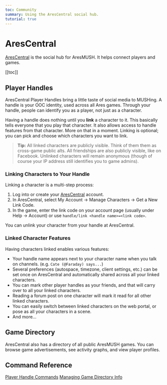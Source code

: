 ```yaml
---
toc: Community
summary: Using the AresCentral social hub.
tutorial: true
---
```

# AresCentral

[AresCentral](http://arescentral.aresmush.com/) is the social hub for AresMUSH.  It helps connect players and games.

[[toc]]

## Player Handles

AresCentral Player Handles bring a little taste of social media to MUSHing.  A handle is your OOC identity, used across all Ares games. Through your handle, people can identify you as a player, not just as a character.

Having a handle does nothing until you **link** a character to it. This basically tells everyone that you play that character. It also allows access to handle features from that character. More on that in a moment.  Linking is optional; you can pick and choose which characters you want to link.  

> **Tip:** All linked characters are publicly visible. Think of them them as cross-game public alts. All friendships are also publicly visible, like on Facebook.  Unlinked characters will remain anonymous (though of course your IP address still identifies you to game admins).

### Linking Characters to Your Handle

Linking a character is a multi-step process:

1. Log into or create your [AresCentral](http://arescentral.aresmush.com/) account.
2. In AresCentral, select My Account -> Manage Characters -> Get a New Link Code.
3. In the game, enter the link code on your account page (usually under Help -> Account) or use `handle/link <handle name>=<link code>`.

You can unlink your character from your handle at AresCentral.

### Linked Character Features

Having characters linked enables various features:

* Your handle name appears next to your character name when you talk on channels.  (e.g. `Cate (@Faraday) says...`)
* Several preferences (autospace, timezone, client settings, etc.) can be set once on AresCentral and automatically shared across all your linked characters.
* You can mark other player handles as your friends, and that will carry over to all your linked characters.
* Reading a forum post on one character will mark it read for all other linked characters.
* You can easily switch between linked characters on the web portal, or pose as all your characters in a scene.
* And more...

## Game Directory

AresCentral also has a directory of all public AresMUSH games.  You can browse game advertisements, see activity graphs, and view player profiles.

## Command Reference

[Player Handle Commands](/tutorials/handles)
[Managing Game Directory Info](/tutorials/game_directory)
